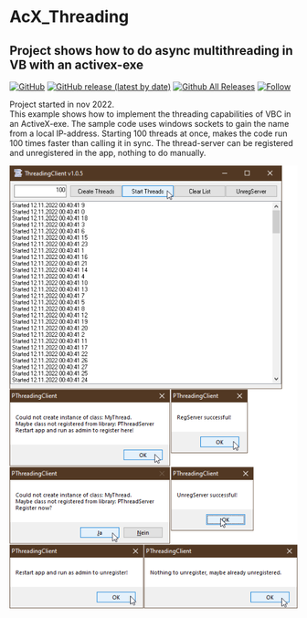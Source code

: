 # AcX_Threading  
## Project shows how to do async multithreading in VB with an activex-exe  

[![GitHub](https://img.shields.io/github/license/OlimilO1402/AcX_Threading?style=plastic)](https://github.com/OlimilO1402/AcX_Threading/blob/master/LICENSE) 
[![GitHub release (latest by date)](https://img.shields.io/github/v/release/OlimilO1402/AcX_Threading?style=plastic)](https://github.com/OlimilO1402/AcX_Threading/releases/latest)
[![Github All Releases](https://img.shields.io/github/downloads/OlimilO1402/AcX_Threading/total.svg)](https://github.com/OlimilO1402/AcX_Threading/releases/download/v1.0.5/AcXThreading_v1.0.5.zip)
[![Follow](https://img.shields.io/github/followers/OlimilO1402.svg?style=social&label=Follow&maxAge=2592000)](https://github.com/OlimilO1402/AcX_Threading/watchers)

Project started in nov 2022.  
This example shows how to implement the threading capabilities of VBC in an ActiveX-exe. The sample code uses windows sockets to gain the name from a local IP-address. 
Starting 100 threads at once, makes the code run 100 times faster than calling it in sync. The thread-server can be registered and unregistered in the app, nothing to do manually.  

![AcXThreading Image](Resources/AcXThreading.png "AcXThreading Image")
